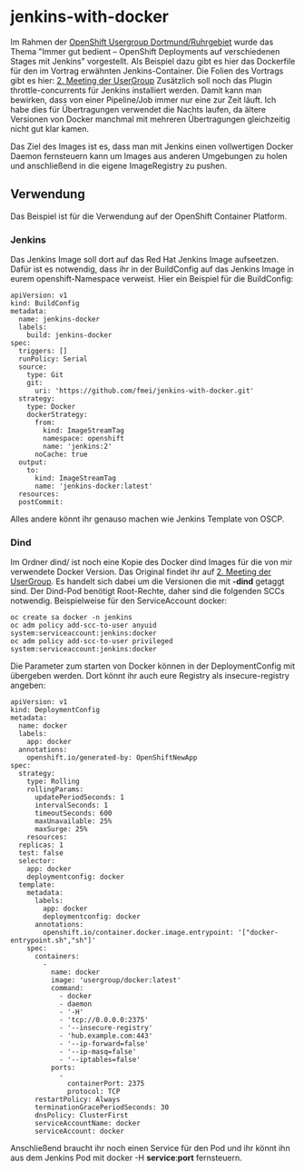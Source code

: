 # jenkins-with-docker
Im Rahmen der [OpenShift Usergroup Dortmund/Ruhrgebiet](https://openshift-usergroup.de/) wurde das Thema "Immer gut bedient – OpenShift Deployments auf verschiedenen Stages mit Jenkins" vorgestellt. Als Beispiel dazu gibt es hier das Dockerfile für den im Vortrag erwähnten Jenkins-Container. Die Folien des Vortrags gibt es hier: [2. Meeting der UserGroup](https://openshift-usergroup.de/unser-zweites-meeting)
Zusätzlich soll noch das Plugin throttle-concurrents für Jenkins installiert werden. Damit kann man bewirken, dass von einer Pipeline/Job immer nur eine zur Zeit läuft. Ich habe dies für Übertragungen verwendet die Nachts laufen, da ältere Versionen von Docker manchmal mit mehreren Übertragungen gleichzeitig nicht gut klar kamen.

Das Ziel des Images ist es, dass man mit Jenkins einen vollwertigen Docker Daemon fernsteuern kann um Images aus anderen Umgebungen zu holen und anschließend in die eigene ImageRegistry zu pushen.

## Verwendung
Das Beispiel ist für die Verwendung auf der OpenShift Container Platform. 

### Jenkins
Das Jenkins Image soll dort auf das Red Hat Jenkins Image aufseetzen. Dafür ist es notwendig, dass ihr in der BuildConfig auf das Jenkins Image in eurem openshift-Namespace verweist. Hier ein Beispiel für die BuildConfig:
```
apiVersion: v1
kind: BuildConfig
metadata:
  name: jenkins-docker
  labels:
    build: jenkins-docker
spec:
  triggers: []
  runPolicy: Serial
  source:
    type: Git
    git:
      uri: 'https://github.com/fmei/jenkins-with-docker.git'
  strategy:
    type: Docker
    dockerStrategy:
      from:
        kind: ImageStreamTag
        namespace: openshift
        name: 'jenkins:2'
      noCache: true
  output:
    to:
      kind: ImageStreamTag
      name: 'jenkins-docker:latest'
  resources:
  postCommit:
```
Alles andere könnt ihr genauso machen wie Jenkins Template von OSCP.

### Dind
Im Ordner dind/ ist noch eine Kopie des Docker dind Images für die von mir verwendete Docker Version. Das Original findet ihr auf [2. Meeting der UserGroup](https://hub.docker.com/_/docker/). Es handelt sich dabei um die Versionen die mit **-dind** getaggt sind. Der Dind-Pod benötigt Root-Rechte, daher sind die folgenden SCCs notwendig. Beispielweise für den ServiceAccount docker:
```
oc create sa docker -n jenkins
oc adm policy add-scc-to-user anyuid system:serviceaccount:jenkins:docker
oc adm policy add-scc-to-user privileged system:serviceaccount:jenkins:docker
```
Die Parameter zum starten von Docker können in der DeploymentConfig mit übergeben werden. Dort könnt ihr auch eure Registry als insecure-registry angeben:

```
apiVersion: v1
kind: DeploymentConfig
metadata:
  name: docker
  labels:
    app: docker
  annotations:
    openshift.io/generated-by: OpenShiftNewApp
spec:
  strategy:
    type: Rolling
    rollingParams:
      updatePeriodSeconds: 1
      intervalSeconds: 1
      timeoutSeconds: 600
      maxUnavailable: 25%
      maxSurge: 25%
    resources:
  replicas: 1
  test: false
  selector:
    app: docker
    deploymentconfig: docker
  template:
    metadata:
      labels:
        app: docker
        deploymentconfig: docker
      annotations:
        openshift.io/container.docker.image.entrypoint: '["docker-entrypoint.sh","sh"]'
    spec:
      containers:
        -
          name: docker
          image: 'usergroup/docker:latest'
          command:
            - docker
            - daemon
            - '-H'
            - 'tcp://0.0.0.0:2375'
            - '--insecure-registry'
            - 'hub.example.com:443'
            - '--ip-forward=false'
            - '--ip-masq=false'
            - '--iptables=false'
          ports:
            -
              containerPort: 2375
              protocol: TCP
      restartPolicy: Always
      terminationGracePeriodSeconds: 30
      dnsPolicy: ClusterFirst
      serviceAccountName: docker
      serviceAccount: docker
```


Anschließend braucht ihr noch einen Service für den Pod und ihr könnt ihn aus dem Jenkins Pod mit docker -H **service**:**port** fernsteuern.
